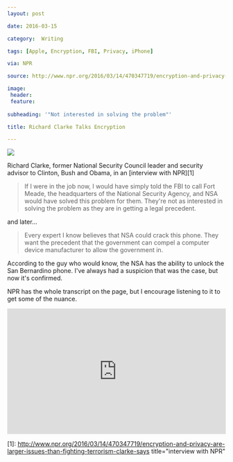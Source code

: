```yaml
---
layout: post

date: 2016-03-15

category:  Writing 

tags: [Apple, Encryption, FBI, Privacy, iPhone]

via: NPR

source: http://www.npr.org/2016/03/14/470347719/encryption-and-privacy-are-larger-issues-than-fighting-terrorism-clarke-says

image:
 header: 
 feature:
 
subheading: '"Not interested in solving the problem"'

title: Richard Clarke Talks Encryption

---
```

<img class="image-left" src="https://upload.wikimedia.org/wikipedia/commons/thumb/f/f3/Richard_clarke.jpg/200px-Richard_clarke.jpg"/>

Richard Clarke, former National Security Council leader and security advisor to Clinton, Bush and Obama, in an [interview with NPR][1]

> If I were in the job now, I would have simply told the FBI to call Fort Meade, the headquarters of the National Security Agency, and NSA would have solved this problem for them. They're not as interested in solving the problem as they are in getting a legal precedent.

and later...

> Every expert I know believes that NSA could crack this phone. They want the precedent that the government can compel a computer device manufacturer to allow the government in.

According to the guy who would know, the NSA has the ability to unlock the San Bernardino phone. I've always had a suspicion that was the case, but now it's confirmed.

NPR has the whole transcript on the page, but I encourage listening to it to get some of the nuance.

<iframe src="http://www.npr.org/player/embed/470347719/470347720" width="100%" height="290" frameborder="0" scrolling="no" title="NPR embedded audio player"></iframe>

[1]: http://www.npr.org/2016/03/14/470347719/encryption-and-privacy-are-larger-issues-than-fighting-terrorism-clarke-says title="interview with NPR"